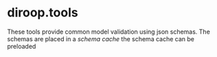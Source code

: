 # diroop.tools

These tools provide common model validation using json schemas.
The schemas are placed in a _schema cache_  the schema cache can be preloaded
